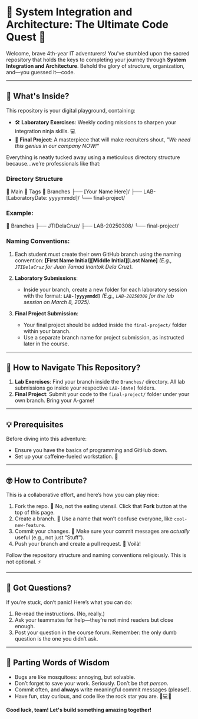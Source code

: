 # 🚀 System Integration and Architecture: The Ultimate Code Quest 🎯

Welcome, brave 4th-year IT adventurers! You've stumbled upon the sacred repository that holds the keys to completing your journey through **System Integration and Architecture**. Behold the glory of structure, organization, and—you guessed it—code.

---

## 🌟 What's Inside?
This repository is your digital playground, containing:
- 🛠 **Laboratory Exercises**: Weekly coding missions to sharpen your integration ninja skills. 💻
- 💎 **Final Project**: A masterpiece that will make recruiters shout, *"We need this genius in our company NOW!"*

Everything is neatly tucked away using a meticulous directory structure because...we’re professionals like that:

### Directory Structure
📂 Main 
📂 Tags 
📂 Branches 
├── [Your Name Here]/ 
    ├── LAB-[LaboratoryDate: yyyymmdd]/ 
    └── final-project/


### Example:
📂 Branches 
├── JTIDelaCruz/ 
    ├── LAB-20250308/ 
    └── final-project/

### Naming Conventions:
1. Each student must create their own GitHub branch using the naming convention:
   **[First Name Initial][Middle Initial][Last Name]**
   _(E.g., `JTIDelaCruz` for Juan Tamad Inantok Dela Cruz)._

2. **Laboratory Submissions**:
   - Inside your branch, create a new folder for each laboratory session with the format:
     **`LAB-[yyyymmdd]`**
     _(E.g., `LAB-20250308` for the lab session on March 8, 2025)._

3. **Final Project Submission**:
   - Your final project should be added inside the `final-project/` folder within your branch. 
   - Use a separate branch name for project submission, as instructed later in the course.

---

## 🔗 How to Navigate This Repository?
1. **Lab Exercises**: Find your branch inside the `Branches/` directory. All lab submissions go inside your respective `LAB-[date]` folders.
2. **Final Project**: Submit your code to the `final-project/` folder under your own branch. Bring your A-game!

---

## 💡 Prerequisites
Before diving into this adventure:
- Ensure you have the basics of programming and GitHub down.
- Set up your caffeine-fueled workstation. 🧋

---

## 🤓 How to Contribute?
This is a collaborative effort, and here’s how you can play nice:
1. Fork the repo. 🍴 No, not the eating utensil. Click that **Fork** button at the top of this page.
2. Create a branch. 🌿 Use a name that won’t confuse everyone, like `cool-new-feature`.
3. Commit your changes. 📝 Make sure your commit messages are *actually* useful (e.g., not just “Stuff”).
4. Push your branch and create a pull request. 🚀 Voilà!

Follow the repository structure and naming conventions religiously. This is not optional. ⚡

---

## 💬 Got Questions?
If you’re stuck, don’t panic! Here’s what you can do:
1. Re-read the instructions. (No, really.)
2. Ask your teammates for help—they’re not mind readers but close enough.
3. Post your question in the course forum. Remember: the only dumb question is the one you didn’t ask.

---

## 🎉 Parting Words of Wisdom
- Bugs are like mosquitoes: annoying, but solvable.
- Don’t forget to save your work. Seriously. Don’t be *that person*.
- Commit often, and **always** write meaningful commit messages (please!).
- Have fun, stay curious, and code like the rock star you are. 🎸💻🔥

**Good luck, team! Let's build something amazing together!**
